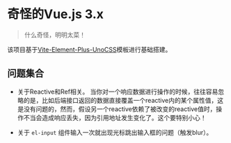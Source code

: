 # 奇怪的Vue.js 3.x

> 什么奇怪，明明太菜！

该项目基于[Vite-Element-Plus-UnoCSS](https://github.com/whidy/Vite-Element-Plus-UnoCSS)模板进行基础搭建。

## 问题集合

* 关于Reactive和Ref相关。
    当你对一个响应数据进行操作的时候，往往容易忽略的是，比如后端接口返回的数据直接覆盖一个reactive内的某个属性值，这是没有问题的，然而，假设另一个reactive依赖了被改变的reactive值时，操作不当会造成响应丢失，因为引用地址发生变化了。这个要特别小心！

* 关于 `el-input` 组件输入一次就出现光标跳出输入框的问题（触发blur）。
